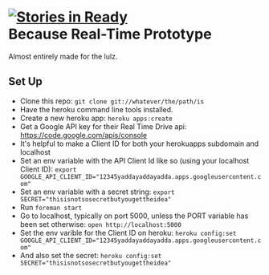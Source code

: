[![Stories in Ready](https://badge.waffle.io/EDesignLabs/Because-RTProto.png)](http://waffle.io/EDesignLabs/Because-RTProto)  
Because Real-Time Prototype
===========================

Almost entirely made for the lulz.

Set Up
------

* Clone this repo: `git clone git://whatever/the/path/is`
* Have the heroku command line tools installed.
* Create a new heroku app: `heroku apps:create`
* Get a Google API key for their Real Time Drive api: https://code.google.com/apis/console
 * It's helpful to make a Client ID for both your herokuapps subdomain and localhost
* Set an env variable with the API Client Id like so (using your localhost Client ID): `export GOOGLE_API_CLIENT_ID="12345yaddayaddayadda.apps.googleusercontent.com"`
* Set an env variable with a secret string: `export SECRET="thisisnotsosecretbutyougettheidea"`
* Run `foreman start`
* Go to localhost, typically on port 5000, unless the PORT variable has been set otherwise: `open http://localhost:5000`
* Set the env varible for the Client ID on heroku: `heroku config:set GOOGLE_API_CLIENT_ID="12345yaddayaddayadda.apps.googleusercontent.com"`
* And also set the secret: `heroku config:set SECRET="thisisnotsosecretbutyougettheidea"`

